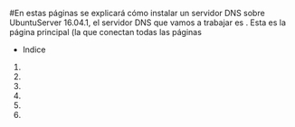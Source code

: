 #En estas páginas se explicará cómo instalar un servidor DNS sobre UbuntuServer 16.04.1, el servidor DNS que vamos a trabajar es .
Esta es la página principal (la que conectan todas las páginas

* Indice
1.
2. 
3.
4.
5.
6.

